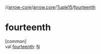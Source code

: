 //[arrow-core](../../../index.md)/[arrow.core](../index.md)/[Tuple15](index.md)/[fourteenth](fourteenth.md)

# fourteenth

[common]\
val [fourteenth](fourteenth.md): [N](index.md)
